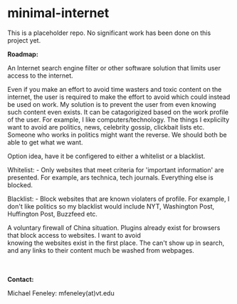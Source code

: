 # minimal-internet

This is a placeholder repo. No significant work has been done on this project yet.

<b>Roadmap:</b>
    
An Internet search engine filter or other software solution that limits user access to the internet.
    
Even if you make an effort to avoid time wasters and toxic content on the internet, the user is required to make
the effort to avoid which could instead be used on work. My solution is to prevent the user from even knowing such content 
even exists. It can be catagorigized based on the work profile of the user. For example, I like computers/technology.
The things I explicilty want to avoid are politics, news, celebrity gossip, clickbait lists etc. Someone who works in politics 
might want the reverse. We should both be able to get what we want.
    
Option idea, have it be configered to either a whitelist or a blacklist. 
  
Whitelist: - Only websites that meet criteria for 'important information' are presented. For example, ars technica, tech 
             journals. Everything else is blocked. 
    
Blacklist: - Block websites that are known violaters of profile. For example, I don't like politics so my blacklist would 
             include NYT, Washington Post, Huffington Post, Buzzfeed etc.
                 
        
A voluntary firewall of China situation. Plugins already exist for browsers that block access to websites. I want to avoid    
knowing the websites exist in the first place. The can't show up in search, and any links to their content much be washed from 
webpages.

<br>
<br>
<b>Contact:</b>

Michael Feneley: mfeneley(at)vt.edu
